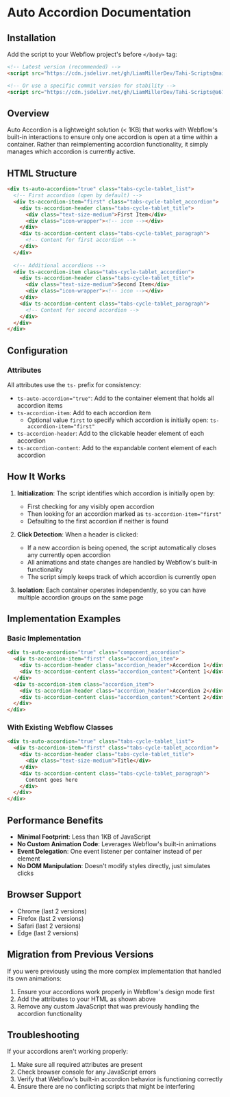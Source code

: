 # Auto Accordion Documentation

## Installation

Add the script to your Webflow project's before `</body>` tag:

```html
<!-- Latest version (recommended) -->
<script src="https://cdn.jsdelivr.net/gh/LiamMillerDev/Tahi-Scripts@main/dist/auto-accordions.js"></script>

<!-- Or use a specific commit version for stability -->
<script src="https://cdn.jsdelivr.net/gh/LiamMillerDev/Tahi-Scripts@a67ebfd/dist/auto-accordions.js"></script>
```

## Overview

Auto Accordion is a lightweight solution (< 1KB) that works with Webflow's built-in interactions to ensure only one accordion is open at a time within a container. Rather than reimplementing accordion functionality, it simply manages which accordion is currently active.

## HTML Structure

```html
<div ts-auto-accordion="true" class="tabs-cycle-tablet_list">
  <!-- First accordion (open by default) -->
  <div ts-accordion-item="first" class="tabs-cycle-tablet_accordion">
    <div ts-accordion-header class="tabs-cycle-tablet_title">
      <div class="text-size-medium">First Item</div>
      <div class="icon-wrapper"><!-- icon --></div>
    </div>
    <div ts-accordion-content class="tabs-cycle-tablet_paragraph">
      <!-- Content for first accordion -->
    </div>
  </div>
  
  <!-- Additional accordions -->
  <div ts-accordion-item class="tabs-cycle-tablet_accordion">
    <div ts-accordion-header class="tabs-cycle-tablet_title">
      <div class="text-size-medium">Second Item</div>
      <div class="icon-wrapper"><!-- icon --></div>
    </div>
    <div ts-accordion-content class="tabs-cycle-tablet_paragraph">
      <!-- Content for second accordion -->
    </div>
  </div>
</div>
```

## Configuration

### Attributes
All attributes use the `ts-` prefix for consistency:

- `ts-auto-accordion="true"`: Add to the container element that holds all accordion items
- `ts-accordion-item`: Add to each accordion item
  - Optional value `first` to specify which accordion is initially open: `ts-accordion-item="first"`
- `ts-accordion-header`: Add to the clickable header element of each accordion
- `ts-accordion-content`: Add to the expandable content element of each accordion

## How It Works

1. **Initialization**: The script identifies which accordion is initially open by:
   - First checking for any visibly open accordion
   - Then looking for an accordion marked as `ts-accordion-item="first"`
   - Defaulting to the first accordion if neither is found

2. **Click Detection**: When a header is clicked:
   - If a new accordion is being opened, the script automatically closes any currently open accordion
   - All animations and state changes are handled by Webflow's built-in functionality
   - The script simply keeps track of which accordion is currently open

3. **Isolation**: Each container operates independently, so you can have multiple accordion groups on the same page

## Implementation Examples

### Basic Implementation
```html
<div ts-auto-accordion="true" class="component_accordion">
  <div ts-accordion-item="first" class="accordion_item">
    <div ts-accordion-header class="accordion_header">Accordion 1</div>
    <div ts-accordion-content class="accordion_content">Content 1</div>
  </div>
  <div ts-accordion-item class="accordion_item">
    <div ts-accordion-header class="accordion_header">Accordion 2</div>
    <div ts-accordion-content class="accordion_content">Content 2</div>
  </div>
</div>
```

### With Existing Webflow Classes
```html
<div ts-auto-accordion="true" class="tabs-cycle-tablet_list">
  <div ts-accordion-item="first" class="tabs-cycle-tablet_accordion">
    <div ts-accordion-header class="tabs-cycle-tablet_title">
      <div class="text-size-medium">Title</div>
    </div>
    <div ts-accordion-content class="tabs-cycle-tablet_paragraph">
      Content goes here
    </div>
  </div>
</div>
```

## Performance Benefits

- **Minimal Footprint**: Less than 1KB of JavaScript
- **No Custom Animation Code**: Leverages Webflow's built-in animations
- **Event Delegation**: One event listener per container instead of per element
- **No DOM Manipulation**: Doesn't modify styles directly, just simulates clicks

## Browser Support

- Chrome (last 2 versions)
- Firefox (last 2 versions)
- Safari (last 2 versions)
- Edge (last 2 versions)

## Migration from Previous Versions

If you were previously using the more complex implementation that handled its own animations:

1. Ensure your accordions work properly in Webflow's design mode first
2. Add the attributes to your HTML as shown above
3. Remove any custom JavaScript that was previously handling the accordion functionality

## Troubleshooting

If your accordions aren't working properly:

1. Make sure all required attributes are present
2. Check browser console for any JavaScript errors
3. Verify that Webflow's built-in accordion behavior is functioning correctly
4. Ensure there are no conflicting scripts that might be interfering 